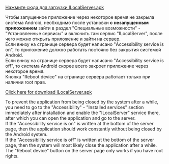 [Нажмите сюда для загрузки ILocalServer.apk](https://github.com/Aleksei-Demin/ILocalServer/raw/refs/heads/master/ILocalServer.apk)

Чтобы запущенное приложение через некоторое время не закрыла система Android, необходимо после установки **с незапущенным приложением** зайти в раздел "Специальные возможности" - "Установленные сервисы" и включить там сервис "ILocalServer", после чего можно открыть приложение и зайти на сервер.  
Если внизу на странице сервера будет написано "Accessibility service is on", то приложение должно работать постояно без закрытия системой Android.  
Если внизу на странице сервера будет написано "Accessibility service is off", то система Android скорее всего закроет приложение через некоторое время.  
Кнопка "Reboot device" на странице сервера работает только при наличии root прав.

[Click here for download ILocalServer.apk](https://github.com/Aleksei-Demin/ILocalServer/raw/refs/heads/master/ILocalServer.apk)

To prevent the application from being closed by the system after a while, you need to go to the "Accessibility" - "Installed services" section immediately after installation and enable the "ILocalServer" service there, after which you can open the application and go to the server.  
If the "Accessibility service is on" is written at the bottom of the server page, then the application should work constantly without being closed by the Android system.  
If the "Accessibility service is off" is written at the bottom of the server page, then the system will most likely close the application after a while.  
The "Reboot device" button on the server page only works if you have root rights.
